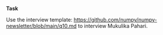**Task**

Use the interview template: https://github.com/numpy/numpy-newsletter/blob/main/q10.md to interview Mukulika Pahari.
